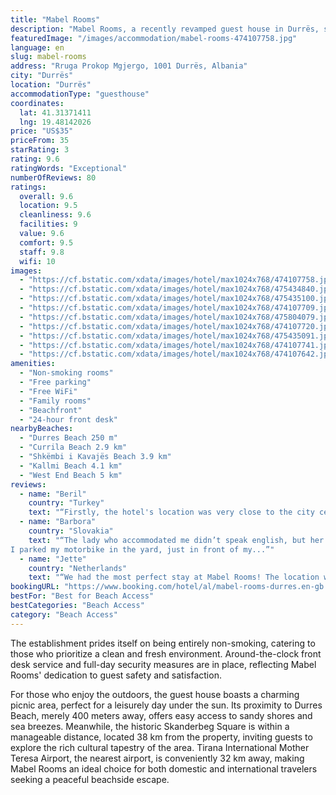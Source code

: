 ```yaml
---
title: "Mabel Rooms"
description: "Mabel Rooms, a recently revamped guest house in Durrës, stands out for its prime beachfront location and commitment to guest comfort and security."
featuredImage: "/images/accommodation/mabel-rooms-474107758.jpg"
language: en
slug: mabel-rooms
address: "Rruga Prokop Mgjergo, 1001 Durrës, Albania"
city: "Durrës"
location: "Durrës"
accommodationType: "guesthouse"
coordinates:
  lat: 41.31371411
  lng: 19.48142026
price: "US$35"
priceFrom: 35
starRating: 3
rating: 9.6
ratingWords: "Exceptional"
numberOfReviews: 80
ratings:
  overall: 9.6
  location: 9.5
  cleanliness: 9.6
  facilities: 9
  value: 9.6
  comfort: 9.5
  staff: 9.8
  wifi: 10
images:
  - "https://cf.bstatic.com/xdata/images/hotel/max1024x768/474107758.jpg?k=14ec4ce9001ec1798890a81c25af1a529f6a0772f0be8f3bbbc621b7f573e000&o=&hp=1"
  - "https://cf.bstatic.com/xdata/images/hotel/max1024x768/475434840.jpg?k=eb8c531e8c86dc2bb56d9d221fc929191d4609fad0152a3232be068574255509&o=&hp=1"
  - "https://cf.bstatic.com/xdata/images/hotel/max1024x768/475435100.jpg?k=e576ed9914b4c03eae8d75e0af0218c60814f59d530e38cc2cd9fe9bdf629589&o=&hp=1"
  - "https://cf.bstatic.com/xdata/images/hotel/max1024x768/474107709.jpg?k=1c413fbab4f879cc050fd0fd8e72bbf81a32877a2b65eb5bda5d512fac095071&o=&hp=1"
  - "https://cf.bstatic.com/xdata/images/hotel/max1024x768/475804079.jpg?k=2a7c3bb3dd197b92307ff0c23cce5d99ebe96415ca91412b391379bff781acb3&o=&hp=1"
  - "https://cf.bstatic.com/xdata/images/hotel/max1024x768/474107720.jpg?k=d5608823d89c6167ff270df1165726fe8baf4d236aac78c7144b2f1c505333d7&o=&hp=1"
  - "https://cf.bstatic.com/xdata/images/hotel/max1024x768/475435091.jpg?k=ef56ff0aa544bfdeee41dc73bafcf27795512985bd20da1323f6a532a52cb1bf&o=&hp=1"
  - "https://cf.bstatic.com/xdata/images/hotel/max1024x768/474107741.jpg?k=e2ff43678769d70cd9f24bd8159ef3d870d1374381599b7aaad6f55747b66899&o=&hp=1"
  - "https://cf.bstatic.com/xdata/images/hotel/max1024x768/474107642.jpg?k=ad7b5d25b67be1ccf01fa5f21c59ab2b6eba7e5b6530e2001babaf56fe11b2ab&o=&hp=1"
amenities:
  - "Non-smoking rooms"
  - "Free parking"
  - "Free WiFi"
  - "Family rooms"
  - "Beachfront"
  - "24-hour front desk"
nearbyBeaches:
  - "Durres Beach 250 m"
  - "Currila Beach 2.9 km"
  - "Shkëmbi i Kavajës Beach 3.9 km"
  - "Kallmi Beach 4.1 km"
  - "West End Beach 5 km"
reviews:
  - name: "Beril"
    country: "Turkey"
    text: "“Firstly, the hotel's location was very close to the city center. Among the places we stayed, this was the cleanest. The hotel owner was extremely friendly and polite. Thank you very much for everything; it was a very enjoyable stay.”"
  - name: "Barbora"
    country: "Slovakia"
    text: "“The lady who accommodated me didn’t speak english, but her daughter who arrived a bit later speaks very well and gave me plenty tips for my travels. Very kind family living above the rooms.
I parked my motorbike in the yard, just in front of my...”"
  - name: "Jette"
    country: "Netherlands"
    text: "“We had the most perfect stay at Mabel Rooms! The location was perfect, just 2 minutes from the beach, a lot of restaurants in the area, bus stop close by which can take you to the centre. But most of al the hosts where amazing. Super friendly,...”"
bookingURL: "https://www.booking.com/hotel/al/mabel-rooms-durres.en-gb.html?aid=8035640"
bestFor: "Best for Beach Access"
bestCategories: "Beach Access"
category: "Beach Access"
---
```


The establishment prides itself on being entirely non-smoking, catering to those who prioritize a clean and fresh environment. Around-the-clock front desk service and full-day security measures are in place, reflecting Mabel Rooms' dedication to guest safety and satisfaction.

For those who enjoy the outdoors, the guest house boasts a charming picnic area, perfect for a leisurely day under the sun. Its proximity to Durres Beach, merely 400 meters away, offers easy access to sandy shores and sea breezes. Meanwhile, the historic Skanderbeg Square is within a manageable distance, located 38 km from the property, inviting guests to explore the rich cultural tapestry of the area. Tirana International Mother Teresa Airport, the nearest airport, is conveniently 32 km away, making Mabel Rooms an ideal choice for both domestic and international travelers seeking a peaceful beachside escape.